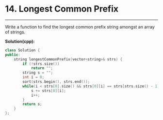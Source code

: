 # 14. Longest Common Prefix

---

Write a function to find the longest common prefix string amongst an array of strings.

**Solution(cpp):**
```cpp
class Solution {
public:
    string longestCommonPrefix(vector<string>& strs) {
        if (!strs.size())
            return "";
        string s = "";
        int i = 0;
        sort(strs.begin(), strs.end());
        while(i < strs[0].size() && strs[0][i] == strs[strs.size() - 1][i]) {
            s += strs[0][i];
            i++;
        }
        return s;
    }
};
```